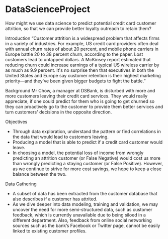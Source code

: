 # DataScienceProject
How might we use data science to predict potential credit card customer attrition, so that we can provide better loyalty outreach to retain them?

Introduction
“Customer attrition is a widespread problem that affects firms in a variety of industries. For
example, US credit card providers often deal with annual churn rates of about 20 percent,
and mobile phone carriers in Europe battle 20 to 38 percent churn, according to the paper.
Lost customers lead to untapped dollars. A McKinsey report estimated that reducing churn
could increase earnings of a typical US wireless carrier by as much as 9.9 percent. It's no
surprise then that executives in both the United States and Europe say customer retention is
their highest marketing priority—and they've been given bigger budgets to fight the battle.”

Background
Mr Chow, a manager at DSBank, is disturbed with more and more customers leaving their
credit card services. They would really appreciate, if one could predict for them who is going
to get churned so they can proactively go to the customer to provide them better services
and turn customers' decisions in the opposite direction.

Objectives
- Through data exploration, understand the pattern or find correlations in the data that
would lead to customers leaving.
- Producing a model that is able to predict if a credit card customer would leave.
- In choosing a model, the potential loss of income from wrongly predicting an attrition
customer (or False Negative) would cost us more than wrongly predicting a staying
customer (or False Positive). However, as we continue to strive for more cost
savings, we hope to keep a close balance between the two.

Data Gathering
- A subset of data has been extracted from the customer database that also describes
if a customer has attrited.
- As we dive deeper into data modeling, training and validation, we may uncover the
need for more semi-structured data, such as customer feedback, which is currently
unavailable due to being siloed in a different department. Also, feedback from online
social networking sources such as the bank’s Facebook or Twitter page, cannot be
easily linked to existing customer profiles.
